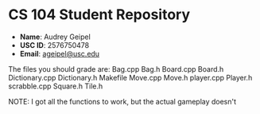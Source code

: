 # CS 104 Student Repository

- **Name**: Audrey Geipel
- **USC ID**: 2576750478
- **Email**: ageipel@usc.edu

The files you should grade are: 
Bag.cpp
Bag.h
Board.cpp
Board.h
Dictionary.cpp
Dictionary.h
Makefile
Move.cpp
Move.h
player.cpp
Player.h
scrabble.cpp
Square.h
Tile.h

NOTE: I got all the functions to work, but the actual gameplay doesn't